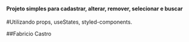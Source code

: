 #### Projeto simples para cadastrar, alterar, remover, selecionar e buscar

#Utilizando props, useStates, styled-components.

##Fabricio Castro
